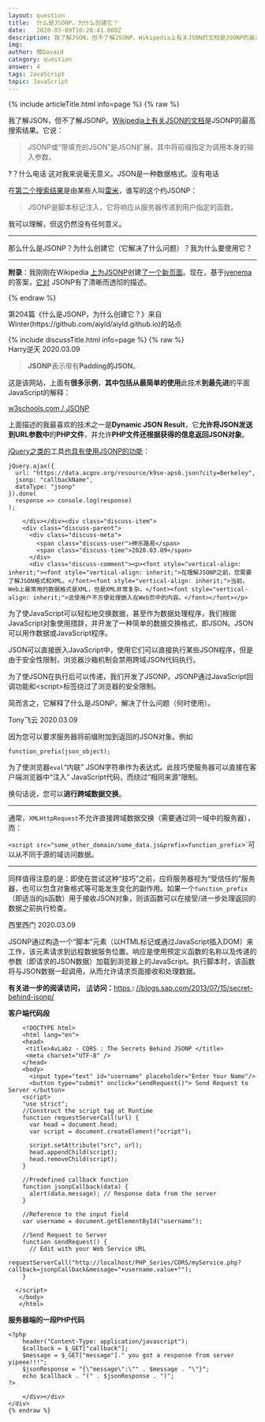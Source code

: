 ```yaml
---
layout: question
title:  什么是JSONP，为什么创建它？
date:   2020-03-09T10:20:41.000Z
description: 我了解JSON，但不了解JSONP。Wikipedia上有关JSON的文档是JSONP的最高搜索结果。它说：  JSONP或“带填充的JSON”是J...
img: 
author: 樱Davaid
category: question
answer: 4
tags: JavaScript
topic: JavaScript
---
```

<div class="article-root">
  <div class="article">
    {% include articleTitle.html info=page %}
    {% raw %}
    <div class="article-content"><p><font style="vertical-align: inherit;"><font style="vertical-align: inherit;">我了解JSON，但不了解JSONP。</font></font><a href="http://en.wikipedia.org/wiki/JSON" rel="noreferrer"><font style="vertical-align: inherit;"><font style="vertical-align: inherit;">Wikipedia上有关JSON的文档</font></font></a><font style="vertical-align: inherit;"><font style="vertical-align: inherit;">是JSONP的最高搜索结果。</font><font style="vertical-align: inherit;">它说：</font></font></p>

<blockquote>
  <p><font style="vertical-align: inherit;"><font style="vertical-align: inherit;">JSONP或“带填充的JSON”是JSON扩展，其中将前缀指定为调用本身的输入参数。</font></font></p>
</blockquote>

<p><font style="vertical-align: inherit;"><font style="vertical-align: inherit;">?？</font><font style="vertical-align: inherit;">什么电话 </font><font style="vertical-align: inherit;">这对我来说毫无意义。</font><font style="vertical-align: inherit;">JSON是一种数据格式。</font><font style="vertical-align: inherit;">没有电话</font></font></p>

<p><font style="vertical-align: inherit;"><font style="vertical-align: inherit;">在</font></font><a href="http://remysharp.com/2007/10/08/what-is-jsonp/" rel="noreferrer"><font style="vertical-align: inherit;"><font style="vertical-align: inherit;">第二个搜索结果</font></font></a><font style="vertical-align: inherit;"><font style="vertical-align: inherit;">是由某些人叫</font></font><a href="https://stackoverflow.com/users/22617/remy-sharp"><font style="vertical-align: inherit;"><font style="vertical-align: inherit;">雷米</font></font></a><font style="vertical-align: inherit;"><font style="vertical-align: inherit;">，谁写的这个约JSONP：</font></font></p>

<blockquote>
  <p><font style="vertical-align: inherit;"><font style="vertical-align: inherit;">JSONP是脚本标记注入，它将响应从服务器传递到用户指定的函数。</font></font></p>
</blockquote>

<p><font style="vertical-align: inherit;"><font style="vertical-align: inherit;">我可以理解，但这仍然没有任何意义。</font></font></p>

<hr>

<p><font style="vertical-align: inherit;"><font style="vertical-align: inherit;">那么什么是JSONP？</font><font style="vertical-align: inherit;">为什么创建它（它解决了什么问题）？</font><font style="vertical-align: inherit;">我为什么要使用它？</font></font></p>

<hr>

<p><strong><font style="vertical-align: inherit;"><font style="vertical-align: inherit;">附录</font></font></strong><font style="vertical-align: inherit;"><font style="vertical-align: inherit;">：我刚刚</font><font style="vertical-align: inherit;">在Wikipedia </font></font><a href="http://en.wikipedia.org/wiki/JSONP" rel="noreferrer"><font style="vertical-align: inherit;"><font style="vertical-align: inherit;">上为JSONP</font></font></a><font style="vertical-align: inherit;"><font style="vertical-align: inherit;">创建</font><a href="http://en.wikipedia.org/wiki/JSONP" rel="noreferrer"><font style="vertical-align: inherit;">了一个新页面</font></a><font style="vertical-align: inherit;">。</font><font style="vertical-align: inherit;">现在，基于</font></font><a href="https://stackoverflow.com/users/25330/jvenema"><font style="vertical-align: inherit;"><font style="vertical-align: inherit;">jvenema</font></font></a><font style="vertical-align: inherit;"><font style="vertical-align: inherit;">的答案</font><font style="vertical-align: inherit;">，</font><a href="https://stackoverflow.com/users/25330/jvenema"><font style="vertical-align: inherit;">它对</font></a><font style="vertical-align: inherit;"> JSONP有了清晰而透彻的描述</font><font style="vertical-align: inherit;">。</font></font></p></div>
    {% endraw %}
  </div>
  <p class="winter_mark">第204篇《什么是JSONP，为什么创建它？》来自Winter(https://github.com/aiyld/aiyld.github.io)的站点</p>
  <div class="discuss-wrapper">
    {% include discussTitle.html info=page %}
    {% raw %}
    <div class="discuss-list">
    <div class="discuss-item">
        <div class="discuss-parent">
          <div class="discuss-meta">
            <span class="discuss-user">Harry逆天</span>
            <span class="discuss-time">2020.03.09</span>
          </div>
          <div class="discuss-comment"><blockquote>
  <p><strong><font style="vertical-align: inherit;"><font style="vertical-align: inherit;">JSONP</font></font></strong><font style="vertical-align: inherit;"><font style="vertical-align: inherit;">表示</font><font style="vertical-align: inherit;">带有</font><strong><font style="vertical-align: inherit;">Padding的</font></strong></font><strong><font style="vertical-align: inherit;"><font style="vertical-align: inherit;">JSON</font></font></strong><font style="vertical-align: inherit;"><font style="vertical-align: inherit;">。</font></font><strong><font style="vertical-align: inherit;"></font></strong><font style="vertical-align: inherit;"></font></p>
</blockquote>

<p><font style="vertical-align: inherit;"><font style="vertical-align: inherit;">这是该网站，上面有</font></font><strong><font style="vertical-align: inherit;"><font style="vertical-align: inherit;">很多示例</font></font></strong><font style="vertical-align: inherit;"><font style="vertical-align: inherit;">，</font></font><strong><font style="vertical-align: inherit;"><font style="vertical-align: inherit;">其中包括从最简单的使用</font></font></strong><font style="vertical-align: inherit;"><font style="vertical-align: inherit;">此技术</font></font><strong><font style="vertical-align: inherit;"><font style="vertical-align: inherit;">到最先进</font></font></strong><font style="vertical-align: inherit;"><font style="vertical-align: inherit;">的平面JavaScript的解释：</font></font></p>

<p><a href="https://www.w3schools.com/js/js_json_jsonp.asp" rel="nofollow noreferrer"><font style="vertical-align: inherit;"><font style="vertical-align: inherit;">w3schools.com / JSONP</font></font></a></p>

<p><font style="vertical-align: inherit;"><font style="vertical-align: inherit;">上面描述的我最喜欢的技术之一是</font></font><strong><font style="vertical-align: inherit;"><font style="vertical-align: inherit;">Dynamic JSON Result</font></font></strong><font style="vertical-align: inherit;"><font style="vertical-align: inherit;">，它</font></font><strong><font style="vertical-align: inherit;"><font style="vertical-align: inherit;">允许将JSON发送到URL参数中</font></font></strong><font style="vertical-align: inherit;"><font style="vertical-align: inherit;">的</font></font><strong><font style="vertical-align: inherit;"><font style="vertical-align: inherit;">PHP文件</font></font></strong><font style="vertical-align: inherit;"><font style="vertical-align: inherit;">，并允许</font><strong><font style="vertical-align: inherit;">PHP文件还根据获得的信息返回JSON对象</font></strong><font style="vertical-align: inherit;">。</font></font></p>

<p><font style="vertical-align: inherit;"></font><a href="https://learn.jquery.com/ajax/working-with-jsonp/" rel="nofollow noreferrer"><font style="vertical-align: inherit;"><font style="vertical-align: inherit;">jQuery之类的</font></font></a><font style="vertical-align: inherit;"><font style="vertical-align: inherit;">工具</font><a href="https://learn.jquery.com/ajax/working-with-jsonp/" rel="nofollow noreferrer"><font style="vertical-align: inherit;">也具有使用JSONP的功能</font></a><font style="vertical-align: inherit;">：</font></font></p>

<pre><code>jQuery.ajax({<font></font>
  url: "https://data.acgov.org/resource/k9se-aps6.json?city=Berkeley",<font></font>
  jsonp: "callbackName",<font></font>
  dataType: "jsonp"<font></font>
}).done(<font></font>
  response =&gt; console.log(response)<font></font>
);<font></font>
</code></pre></div>
        </div></div><div class="discuss-item">
        <div class="discuss-parent">
          <div class="discuss-meta">
            <span class="discuss-user">神乐路易</span>
            <span class="discuss-time">2020.03.09</span>
          </div>
          <div class="discuss-comment"><p><font style="vertical-align: inherit;"><font style="vertical-align: inherit;">在理解JSONP之前，您需要了解JSON格式和XML。</font><font style="vertical-align: inherit;">当前，Web上最常用的数据格式是XML，但是XML非常复杂。</font><font style="vertical-align: inherit;">这使用户不方便处理嵌入在Web页中的内容。</font></font></p>

<p><font style="vertical-align: inherit;"><font style="vertical-align: inherit;">为了使JavaScript可以轻松地交换数据，甚至作为数据处理程序，我们根据JavaScript对象使用措辞，并开发了一种简单的数据交换格式，即JSON。</font><font style="vertical-align: inherit;">JSON可以用作数据或JavaScript程序。</font></font></p>

<p><font style="vertical-align: inherit;"><font style="vertical-align: inherit;">JSON可以直接嵌入JavaScript中，使用它们可以直接执行某些JSON程序，但是由于安全性限制，浏览器沙箱机制会禁用跨域JSON代码执行。</font></font></p>

<p><font style="vertical-align: inherit;"><font style="vertical-align: inherit;">为了使JSON在执行后可以传递，我们开发了JSONP。</font><font style="vertical-align: inherit;">JSONP通过JavaScript回调功能和&lt;script&gt;标签绕过了浏览器的安全限制。</font></font></p>

<p><font style="vertical-align: inherit;"><font style="vertical-align: inherit;">简而言之，它解释了什么是JSONP，解决了什么问题（何时使用）。</font></font></p></div>
        </div></div><div class="discuss-item">
        <div class="discuss-parent">
          <div class="discuss-meta">
            <span class="discuss-user">Tony飞云</span>
            <span class="discuss-time">2020.03.09</span>
          </div>
          <div class="discuss-comment"><p><font style="vertical-align: inherit;"><font style="vertical-align: inherit;">因为您可以要求服务器将前缀附加到返回的JSON对象。</font><font style="vertical-align: inherit;">例如</font></font></p>

<p><code>function_prefix(json_object);</code></p>

<p><font style="vertical-align: inherit;"><font style="vertical-align: inherit;">为了使浏览器</font></font><code>eval</code><font style="vertical-align: inherit;"><font style="vertical-align: inherit;">“内联” JSON字符串作为表达式。</font><font style="vertical-align: inherit;">此技巧使服务器可以直接在客户端浏览器中“注入” JavaScript代码，而绕过“相同来源”限制。</font></font></p>

<p><font style="vertical-align: inherit;"><font style="vertical-align: inherit;">换句话说，您可以</font></font><strong><font style="vertical-align: inherit;"><font style="vertical-align: inherit;">进行跨域数据交换</font></font></strong><font style="vertical-align: inherit;"><font style="vertical-align: inherit;">。</font></font></p>

<hr>

<p><font style="vertical-align: inherit;"><font style="vertical-align: inherit;">通常，</font></font><code>XMLHttpRequest</code><font style="vertical-align: inherit;"><font style="vertical-align: inherit;">不允许直接跨域数据交换（需要通过同一域中的服务器），而：</font></font></p>

<p><code>&lt;script src="some_other_domain/some_data.js&amp;prefix=function_prefix</code><font style="vertical-align: inherit;"><font style="vertical-align: inherit;">&gt;`可以从不同于源的域访问数据。</font></font></p>

<hr>

<p><font style="vertical-align: inherit;"><font style="vertical-align: inherit;">同样值得注意的是：即使在尝试这种“技巧”之前，应将服务器视为“受信任的”服务器，也可以包含对象格式等可能发生变化的副作用。</font><font style="vertical-align: inherit;">如果一个</font></font><code>function_prefix</code><font style="vertical-align: inherit;"><font style="vertical-align: inherit;">（即适当的js函数）用于接收JSON对象，则该函数可以在接受/进一步处理返回的数据之前执行检查。</font></font></p></div>
        </div></div><div class="discuss-item">
        <div class="discuss-parent">
          <div class="discuss-meta">
            <span class="discuss-user">西里西门</span>
            <span class="discuss-time">2020.03.09</span>
          </div>
          <div class="discuss-comment"><p><font style="vertical-align: inherit;"><font style="vertical-align: inherit;">JSONP通过构造一个“脚本”元素（以HTML标记或通过JavaScript插入DOM）来工作，该元素请求到远程数据服务位置。</font><font style="vertical-align: inherit;">响应是使用预定义函数的名称以及传递的参数（即请求的JSON数据）加载到浏览器上的JavaScript。</font><font style="vertical-align: inherit;">执行脚本时，该函数将与JSON数据一起调用，从而允许请求页面接收和处理数据。</font></font></p>

<p><strong><font style="vertical-align: inherit;"><font style="vertical-align: inherit;">有关进一步的阅读访问，</font></font></strong> <font style="vertical-align: inherit;"><a href="https://blogs.sap.com/2013/07/15/secret-behind-jsonp/" rel="noreferrer"><font style="vertical-align: inherit;">请</font></a><strong><font style="vertical-align: inherit;">访问：</font></strong><a href="https://blogs.sap.com/2013/07/15/secret-behind-jsonp/" rel="noreferrer"><font style="vertical-align: inherit;">https </font></a><strong><font style="vertical-align: inherit;">: </font></strong></font><a href="https://blogs.sap.com/2013/07/15/secret-behind-jsonp/" rel="noreferrer"><font style="vertical-align: inherit;"><font style="vertical-align: inherit;">//blogs.sap.com/2013/07/15/secret-behind-jsonp/</font></font></a></p>

<p><strong><font style="vertical-align: inherit;"><font style="vertical-align: inherit;">客户端代码段</font></font></strong></p>

<pre><code>    &lt;!DOCTYPE html&gt;<font></font>
    &lt;html lang="en"&gt;<font></font>
    &lt;head&gt;<font></font>
     &lt;title&gt;AvLabz - CORS : The Secrets Behind JSONP &lt;/title&gt;<font></font>
     &lt;meta charset="UTF-8" /&gt;<font></font>
    &lt;/head&gt;<font></font>
    &lt;body&gt;<font></font>
      &lt;input type="text" id="username" placeholder="Enter Your Name"/&gt;<font></font>
      &lt;button type="submit" onclick="sendRequest()"&gt; Send Request to Server &lt;/button&gt;<font></font>
    &lt;script&gt;<font></font>
    "use strict";<font></font>
    //Construct the script tag at Runtime<font></font>
    function requestServerCall(url) {<font></font>
      var head = document.head;<font></font>
      var script = document.createElement("script");<font></font>
<font></font>
      script.setAttribute("src", url);<font></font>
      head.appendChild(script);<font></font>
      head.removeChild(script);<font></font>
    }<font></font>
<font></font>
    //Predefined callback function    <font></font>
    function jsonpCallback(data) {<font></font>
      alert(data.message); // Response data from the server<font></font>
    }<font></font>
<font></font>
    //Reference to the input field<font></font>
    var username = document.getElementById("username");<font></font>
<font></font>
    //Send Request to Server<font></font>
    function sendRequest() {<font></font>
      // Edit with your Web Service URL<font></font>
      requestServerCall("http://localhost/PHP_Series/CORS/myService.php?callback=jsonpCallback&amp;message="+username.value+"");<font></font>
    }    <font></font>
<font></font>
  &lt;/script&gt;<font></font>
   &lt;/body&gt;<font></font>
   &lt;/html&gt;<font></font>
</code></pre>

<p><strong><font style="vertical-align: inherit;"><font style="vertical-align: inherit;">服务器端的一段PHP代码</font></font></strong></p>

<pre><code>&lt;?php<font></font>
    header("Content-Type: application/javascript");<font></font>
    $callback = $_GET["callback"];<font></font>
    $message = $_GET["message"]." you got a response from server yipeee!!!";<font></font>
    $jsonResponse = "{\"message\":\"" . $message . "\"}";<font></font>
    echo $callback . "(" . $jsonResponse . ")";<font></font>
?&gt;<font></font>
</code></pre></div>
        </div></div>
    </div>
    {% endraw %}
  </div>
<div>
